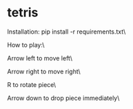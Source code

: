 # tetris

Installation: pip install -r requirements.txt\

How to play:\

Arrow left to move left\

Arrow right to move right\

R to rotate piece\

Arrow down to drop piece immediately\
